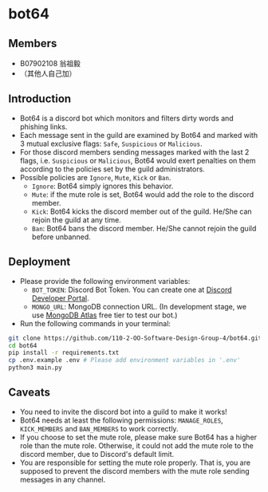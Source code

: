 # bot64

## Members

- B07902108 翁祖毅
- （其他人自己加）

## Introduction

- Bot64 is a discord bot which monitors and filters dirty words and phishing links.
- Each message sent in the guild are examined by Bot64 and marked with 3 mutual exclusive flags: `Safe`, `Suspicious` or `Malicious`.
- For those discord members sending messages marked with the last 2 flags, i.e. `Suspicious` or `Malicious`, Bot64 would exert penalties on them according to the policies set by the guild administrators.
- Possible policies are `Ignore`, `Mute`, `Kick` or `Ban`.
    - `Ignore`: Bot64 simply ignores this behavior.
    - `Mute`: if the mute role is set, Bot64 would add the role to the discord member.
    - `Kick`: Bot64 kicks the discord member out of the guild. He/She can rejoin the guild at any time.
    - `Ban`: Bot64 bans the discord member. He/She cannot rejoin the guild before unbanned.

## Deployment

- Please provide the following environment variables:
    - `BOT_TOKEN`: Discord Bot Token. You can create one at [Discord Developer Portal](https://discord.com/developers/applications).
    - `MONGO_URL`: MongoDB connection URL. (In development stage, we use [MongoDB Atlas](https://www.mongodb.com) free tier to test our bot.)
- Run the following commands in your terminal:
```sh
git clone https://github.com/110-2-OO-Software-Design-Group-4/bot64.git
cd bot64
pip install -r requirements.txt
cp .env.example .env # Please add environment variables in '.env'
python3 main.py
```
## Caveats

- You need to invite the discord bot into a guild to make it works!
- Bot64 needs at least the following permissions: `MANAGE_ROLES`, `KICK_MEMBERS` and `BAN_MEMBERS` to work correctly.
- If you choose to set the mute role, please make sure Bot64 has a higher role than the mute role. Otherwise, it could not add the mute role to the discord member, due to Discord's default limit.
- You are responsible for setting the mute role properly. That is, you are supposed to prevent the discord members with the mute role sending messages in any channel.
